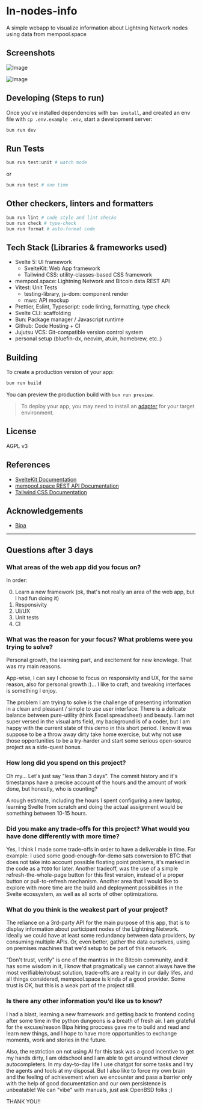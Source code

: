 # ln-nodes-info

A simple webapp to visualize information about Lightning Network nodes using data from mempool.space

## Screenshots

![Image](https://github.com/user-attachments/assets/9297dabf-69d9-41af-b62e-2a740afc2f0b)

![Image](https://github.com/user-attachments/assets/9f5f0e43-b8f7-4c2e-9add-1942ba45801b)

## Developing (Steps to run)

Once you've installed dependencies with `bun install`, and created an env file with
`cp .env.example .env`, start a development server:

```bash
bun run dev
```

## Run Tests

```bash
bun run test:unit # watch mode
```

or

```bash
bun run test # one time
```

## Other checkers, linters and formatters

```bash
bun run lint # code style and lint checks
bun run check # type-check
bun run format # auto-format code
```

## Tech Stack (Libraries & frameworks used)

- Svelte 5: UI framework
  - SvelteKit: Web App framework
  - Tailwind CSS: utility-classes-based CSS framework
- mempool.space: Lightning Network and Bitcoin data REST API
- Vitest: Unit Tests
  - testing-library, js-dom: component render
  - mws: API mockup
- Prettier, Eslint, Typescript: code linting, formatting, type check
- Svelte CLI: scaffolding
- Bun: Package manager / Javascript runtime
- Github: Code Hosting + CI
- Jujutsu VCS: Git-compatible version control system
- personal setup (bluefin-dx, neovim, atuin, homebrew, etc..)

## Building

To create a production version of your app:

```bash
bun run build
```

You can preview the production build with `bun run preview`.

> To deploy your app, you may need to install an [adapter](https://svelte.dev/docs/kit/adapters) for your target environment.

## License

AGPL v3

## References

- [SvelteKit Documentation](https://svelte.dev/docs/kit/introduction)
- [mempool.space REST API Documentation](https://mempool.space/docs/api/rest)
- [Tailwind CSS Documentation](https://tailwindcss.com/docs)

## Acknowledgements

- [Bipa](https://bipa.app)

---

## Questions after 3 days

### What areas of the web app did you focus on?

In order:

0. Learn a new framework (ok, that's not really an area of the web app, but I had fun doing it)
1. Responsivity
2. UI/UX
3. Unit tests
4. CI

### What was the reason for your focus? What problems were you trying to solve?

Personal growth, the learning part, and excitement for new knowlege. That was my main reasons.

App-wise, I can say I choose to focus on responsivity and UX, for the same reason, also for
personal growth :)... I like to craft, and tweaking interfaces is something I enjoy.

The problem I am trying to solve is the challenge of presenting information in a clean and
pleasant / simple to use user interface. There is a delicate balance between pure-utility (think
Excel spreadsheet) and beauty. I am not super versed in the visual arts field, my background is of
a coder, but I am happy with the current state of this demo in this short period. I know it was
suppose to be a throw away dirty take home exercise, but why not use those opportunities to be a
try-harder and start some serious open-source project as a side-quest bonus.

### How long did you spend on this project?

Oh my... Let's just say "less than 3 days". The commit history and it's timestamps have a precise
account of the hours and the amount of work done, but honestly, who is counting?

A rough estimate, including the hours I spent configuring a new laptop, learning Svelte from scratch
and doing the actual assignment would be something between 10-15 hours.

### Did you make any trade-offs for this project? What would you have done differently with more time?

Yes, I think I made some trade-offs in order to have a deliverable in time. For example: I used
some good-enough-for-demo sats conversion to BTC that does not take into account possible floating
point problems, it's marked in the code as a `TODO` for later. Another tradeoff, was the use of a
simple refresh-the-whole-page button for this first version, instead of a proper button or
pull-to-refresh mechanism. Another area that I would like to explore with more time are the
build and deployment possibilities in the Svelte ecossystem, as well as all sorts of other
optimizations.

### What do you think is the weakest part of your project?

The reliance on a 3rd-party API for the main purpose of this app, that is to display information
about participant nodes of the Lightning Network. Ideally we could have at least some redundancy
between data providers, by consuming multiple APIs. Or, even better, gather the data ourselves,
using on premises machines that we'd setup to be part of this network.

"Don't trust, verify" is one of the mantras in the Bitcoin community, and it has some wisdom in it,
I know that pragmatically we cannot always have the most verifiable/robust solution, trade-offs
are a reality in our daily lifes, and all things considered, mempool.space is kinda of a good
provider. Some trust is OK, but this is a weak part of the project still.

### Is there any other information you’d like us to know?

I had a blast, learning a new framework and getting back to frontend coding after some time in
the python dungeons is a breath of fresh air. I am grateful for the excuse/reason Bipa hiring
proccess gave me to build and read and learn new things, and I hope to have more opportunities to
exchange moments, work and stories in the future.

Also, the restriction on not using AI for this task was a good incentive to get my hands dirty,
I am oldschool and I am able to get around without clever autocompleters. In my day-to-day life
I use chatgpt for some tasks and I try the agents and tools at my disposal. But I also like to
force my own brain and the feeling of achievement when we encounter and pass a barrier only with the help
of good documentation and our own persistence is unbeatable! We can "vibe" with manuals, just ask
OpenBSD folks ;)

THANK YOU!!
